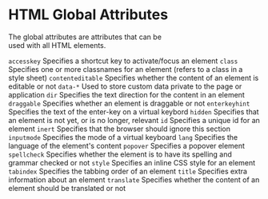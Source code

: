 # HTML Global Attributes

The global attributes are attributes that can be  
used with all HTML elements.

`accesskey` 	Specifies a shortcut key to activate/focus an element
`class` 	Specifies one or more classnames for an element (refers to a class in a style sheet)
`contenteditable` 	Specifies whether the content of an element is editable or not
`data-*` 	Used to store custom data private to the page or application
`dir` 	        Specifies the text direction for the content in an element
`draggable` 	Specifies whether an element is draggable or not
`enterkeyhint` 	Specifies the text of the enter-key on a virtual keybord
`hidden` 	Specifies that an element is not yet, or is no longer, relevant
`id` 	        Specifies a unique id for an element
`inert` 	Specifies that the browser should ignore this section
`inputmode` 	Specifies the mode of a virtual keyboard
`lang` 	        Specifies the language of the element's content
`popover` 	Specifies a popover element
`spellcheck` 	Specifies whether the element is to have its spelling and grammar checked or not
`style` 	Specifies an inline CSS style for an element
`tabindex` 	Specifies the tabbing order of an element
`title` 	Specifies extra information about an element
`translate` 	Specifies whether the content of an element should be translated or not
